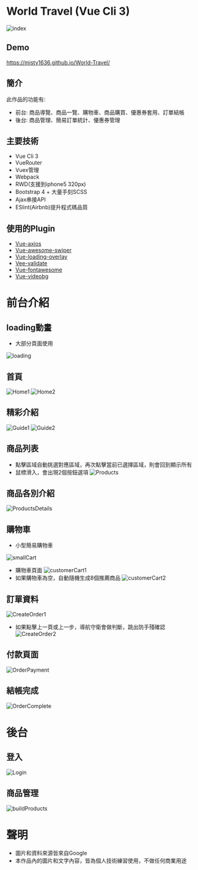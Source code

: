 # World Travel (Vue Cli 3)
![index](https://user-images.githubusercontent.com/47848363/57911507-8ad55e00-78ba-11e9-8971-9b47afcb7d71.png)
## Demo  
https://misty1636.github.io/World-Travel/
## 簡介
此作品的功能有:
+ 前台: 商品導覽、商品一覽、購物車、商品購買、優惠券套用、訂單結帳
+ 後台: 商品管理、簡易訂單統計、優惠券管理
## 主要技術
+ Vue Cli 3
+ VueRouter
+ Vuex管理
+ Webpack
+ RWD(支援到iphone5 320px)
+ Bootstrap 4 + 大量手刻SCSS
+ Ajax串接API
+ ESlint(Airbnb)提升程式碼品質
## 使用的Plugin
+ [Vue-axios](https://www.npmjs.com/package/vue-axios)
+ [Vue-awesome-swiper](https://github.com/surmon-china/vue-awesome-swiper)
+ [Vue-loading-overlay](https://github.com/ankurk91/vue-loading-overlay)
+ [Vee-validate](https://baianat.github.io/vee-validate/)
+ [Vue-fontawesome](https://fontawesome.com/how-to-use/on-the-web/using-with/vuejs)
+ [Vue-videobg](https://github.com/pespantelis/vue-videobg)
# 前台介紹
## loading動畫
+ 大部分頁面使用

![loading](https://user-images.githubusercontent.com/47848363/57913243-bfe3af80-78be-11e9-8022-5461d53d72a4.gif)
## 首頁
![Home1](https://user-images.githubusercontent.com/47848363/57911507-8ad55e00-78ba-11e9-8971-9b47afcb7d71.png)
![Home2](https://user-images.githubusercontent.com/47848363/57916114-c6752580-78c4-11e9-951a-9a34bbd7a044.png)
## 精彩介紹
![Guide1](https://user-images.githubusercontent.com/47848363/57918594-ab58e480-78c9-11e9-8df3-2828c7c2b9ea.png)
![Guide2](https://user-images.githubusercontent.com/47848363/57916717-0983c880-78c6-11e9-9ac2-d7851782b7a8.png)
## 商品列表
+ 點擊區域自動挑選對應區域，再次點擊當前已選擇區域，則會回到顯示所有
+ 鼠標滑入，會出現2個按鈕選項
![Products](https://user-images.githubusercontent.com/47848363/57916402-5c10b500-78c5-11e9-9b14-14c7e80d87db.png)
## 商品各別介紹
![ProductsDetails](https://user-images.githubusercontent.com/47848363/57916403-5c10b500-78c5-11e9-8be2-f28ec8129d96.png)
## 購物車
+ 小型簡易購物車

![smallCart](https://user-images.githubusercontent.com/47848363/57918783-07bc0400-78ca-11e9-859a-4d5df9b40d15.png)
+ 購物車頁面
![customerCart1](https://user-images.githubusercontent.com/47848363/57916406-5c10b500-78c5-11e9-82b4-12d6b3255fd6.png)
+ 如果購物車為空，自動隨機生成8個推薦商品
![customerCart2](https://user-images.githubusercontent.com/47848363/57916405-5c10b500-78c5-11e9-8840-c90b8990f548.png)
## 訂單資料
![CreateOrder1](https://user-images.githubusercontent.com/47848363/57916407-5ca94b80-78c5-11e9-83b8-29d9cb82ad30.png)
+ 如果點擊上一頁或上一步，導航守衛會做判斷，跳出防手殘確認
![CreateOrder2](https://user-images.githubusercontent.com/47848363/57916408-5ca94b80-78c5-11e9-9624-5b58ce54c274.png)
## 付款頁面
![OrderPayment](https://user-images.githubusercontent.com/47848363/57916409-5ca94b80-78c5-11e9-89c6-37d92a4f5c3b.png)
## 結帳完成
![OrderComplete](https://user-images.githubusercontent.com/47848363/57916410-5d41e200-78c5-11e9-9dc0-17dd44ec369c.png)
# 後台
## 登入
![Login](https://user-images.githubusercontent.com/47848363/57916412-5d41e200-78c5-11e9-9547-d96b3bd09e83.png)
## 商品管理
![buildProducts](https://user-images.githubusercontent.com/47848363/57923779-d2b5ae80-78d5-11e9-83e8-f4d82e2b8d14.png)
# 聲明
+ 圖片和資料來源皆來自Google
+ 本作品內的圖片和文字內容，皆為個人技術練習使用，不做任何商業用途

